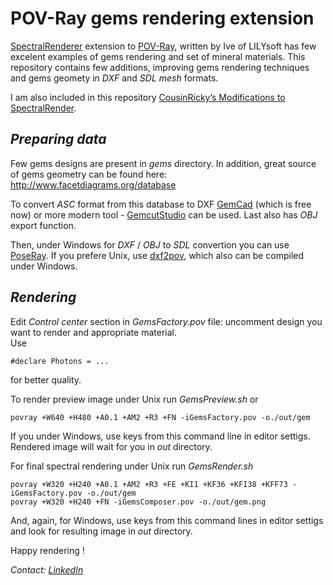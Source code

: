 # POV-Ray gems rendering extension
 [SpectralRenderer](https://www.lilysoft.org/CGI/SR/Spectral%20Render.htm) extension to [POV-Ray](https://www.povray.org/), written by Ive of LILYsoft has few excelent examples of gems rendering and set of mineral materials.
 This repository contains few additions, improving gems rendering techniques and gems geomety in _DXF_ and _SDL_ _mesh_ formats.

I am also included in this repository [CousinRicky’s Modifications to SpectralRender](https://github.com/CousinRicky/POV-SpectralRender-mods).

## _Preparing data_

Few gems designs are present in _gems_ directory.
In addition, great source of gems geometry can be found here:
http://www.facetdiagrams.org/database

To convert _ASC_ format from this database to DXF [GemCad](https://www.gemcad.com) (which is free now) or more modern tool - [GemcutStudio](https://gemcutstudio.com) can be used. Last also has _OBJ_ export function.<br>

Then, under Windows for _DXF_ / _OBJ_ to _SDL_ convertion you can use [PoseRay](https://sites.google.com/site/poseray/home-1). 
If you prefere Unix, use [dxf2pov](https://github.com/syanenko/dxf2pov), which also can be compiled under Windows.

## _Rendering_

Edit _Control center_ section in _GemsFactory.pov_ file: uncomment design you want to render and appropriate material.<br>
Use 
```
#declare Photons = ...
```
for better quality.

To render preview image under Unix run _GemsPreview.sh_ or
```
povray +W640 +H480 +A0.1 +AM2 +R3 +FN -iGemsFactory.pov -o./out/gem
```
If you under Windows, use keys from this command line in editor settigs.
Rendered image will wait for you in _out_ directory.

For final spectral rendering under Unix run _GemsRender.sh_
```
povray +W320 +H240 +A0.1 +AM2 +R3 +FE +KI1 +KF36 +KFI38 +KFF73 -iGemsFactory.pov -o./out/gem
povray +W320 +H240 +FN -iGemsComposer.pov -o./out/gem.png
```

And, again, for Windows, use keys from this command lines in editor settigs and look for resulting image in _out_ directory.

Happy rendering !

<em>Contact: [LinkedIn](https://www.linkedin.com/in/sergey-yanenko-57b21a96/)<em>

